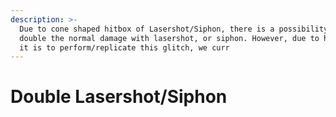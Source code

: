 ```yaml
---
description: >-
  Due to cone shaped hitbox of Lasershot/Siphon, there is a possibility to do
  double the normal damage with lasershot, or siphon. However, due to how hard
  it is to perform/replicate this glitch, we curr
---
```


# Double Lasershot/Siphon

